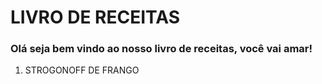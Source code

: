 # LIVRO DE RECEITAS



### Olá seja bem vindo ao nosso livro de receitas, você vai amar!



1. STROGONOFF DE FRANGO

    